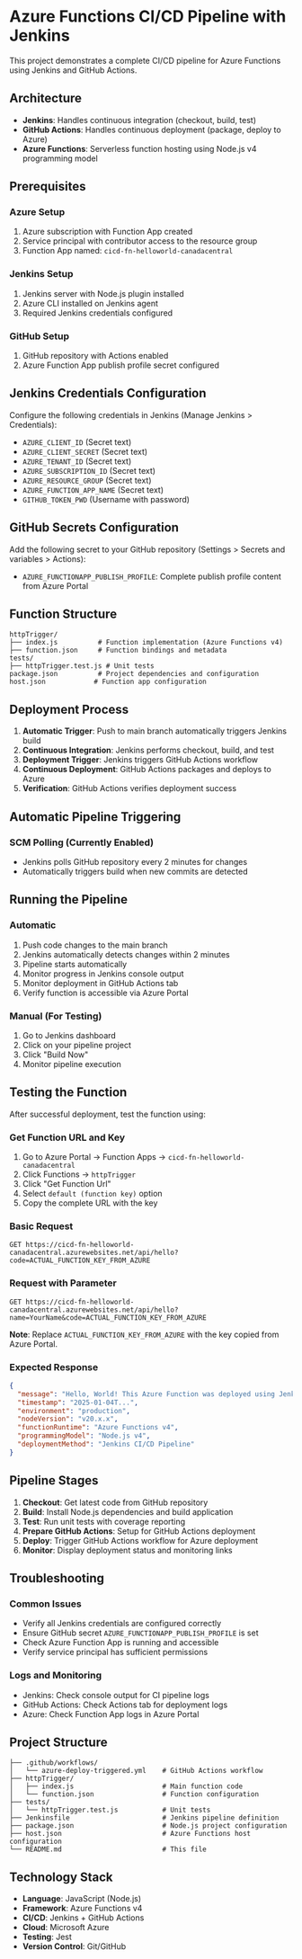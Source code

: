 # Azure Functions CI/CD Pipeline with Jenkins

This project demonstrates a complete CI/CD pipeline for Azure Functions using Jenkins and GitHub Actions.

## Architecture

- **Jenkins**: Handles continuous integration (checkout, build, test)
- **GitHub Actions**: Handles continuous deployment (package, deploy to Azure)
- **Azure Functions**: Serverless function hosting using Node.js v4 programming model

## Prerequisites

### Azure Setup
1. Azure subscription with Function App created
2. Service principal with contributor access to the resource group
3. Function App named: `cicd-fn-helloworld-canadacentral`

### Jenkins Setup
1. Jenkins server with Node.js plugin installed
2. Azure CLI installed on Jenkins agent
3. Required Jenkins credentials configured

### GitHub Setup
1. GitHub repository with Actions enabled
2. Azure Function App publish profile secret configured

## Jenkins Credentials Configuration

Configure the following credentials in Jenkins (Manage Jenkins > Credentials):

- `AZURE_CLIENT_ID` (Secret text)
- `AZURE_CLIENT_SECRET` (Secret text)
- `AZURE_TENANT_ID` (Secret text)
- `AZURE_SUBSCRIPTION_ID` (Secret text)
- `AZURE_RESOURCE_GROUP` (Secret text)
- `AZURE_FUNCTION_APP_NAME` (Secret text)
- `GITHUB_TOKEN_PWD` (Username with password)

## GitHub Secrets Configuration

Add the following secret to your GitHub repository (Settings > Secrets and variables > Actions):

- `AZURE_FUNCTIONAPP_PUBLISH_PROFILE`: Complete publish profile content from Azure Portal

## Function Structure

```
httpTrigger/
├── index.js          # Function implementation (Azure Functions v4)
├── function.json     # Function bindings and metadata
tests/
├── httpTrigger.test.js # Unit tests
package.json          # Project dependencies and configuration
host.json            # Function app configuration
```

## Deployment Process

1. **Automatic Trigger**: Push to main branch automatically triggers Jenkins build
2. **Continuous Integration**: Jenkins performs checkout, build, and test
3. **Deployment Trigger**: Jenkins triggers GitHub Actions workflow
4. **Continuous Deployment**: GitHub Actions packages and deploys to Azure
5. **Verification**: GitHub Actions verifies deployment success

## Automatic Pipeline Triggering

### SCM Polling (Currently Enabled)
- Jenkins polls GitHub repository every 2 minutes for changes
- Automatically triggers build when new commits are detected

## Running the Pipeline

### Automatic
1. Push code changes to the main branch
2. Jenkins automatically detects changes within 2 minutes
3. Pipeline starts automatically
4. Monitor progress in Jenkins console output
5. Monitor deployment in GitHub Actions tab
6. Verify function is accessible via Azure Portal

### Manual (For Testing)
1. Go to Jenkins dashboard
2. Click on your pipeline project
3. Click "Build Now"
4. Monitor pipeline execution

## Testing the Function

After successful deployment, test the function using:

### Get Function URL and Key
1. Go to Azure Portal → Function Apps → `cicd-fn-helloworld-canadacentral`
2. Click Functions → `httpTrigger`
3. Click "Get Function Url"
4. Select `default (function key)` option
5. Copy the complete URL with the key

### Basic Request
```
GET https://cicd-fn-helloworld-canadacentral.azurewebsites.net/api/hello?code=ACTUAL_FUNCTION_KEY_FROM_AZURE
```

### Request with Parameter
```
GET https://cicd-fn-helloworld-canadacentral.azurewebsites.net/api/hello?name=YourName&code=ACTUAL_FUNCTION_KEY_FROM_AZURE
```

**Note**: Replace `ACTUAL_FUNCTION_KEY_FROM_AZURE` with the key copied from Azure Portal.

### Expected Response
```json
{
  "message": "Hello, World! This Azure Function was deployed using Jenkins CI/CD Pipeline.",
  "timestamp": "2025-01-04T...",
  "environment": "production",
  "nodeVersion": "v20.x.x",
  "functionRuntime": "Azure Functions v4",
  "programmingModel": "Node.js v4",
  "deploymentMethod": "Jenkins CI/CD Pipeline"
}
```

## Pipeline Stages

1. **Checkout**: Get latest code from GitHub repository
2. **Build**: Install Node.js dependencies and build application
3. **Test**: Run unit tests with coverage reporting
4. **Prepare GitHub Actions**: Setup for GitHub Actions deployment
5. **Deploy**: Trigger GitHub Actions workflow for Azure deployment
6. **Monitor**: Display deployment status and monitoring links

## Troubleshooting

### Common Issues
- Verify all Jenkins credentials are configured correctly
- Ensure GitHub secret `AZURE_FUNCTIONAPP_PUBLISH_PROFILE` is set
- Check Azure Function App is running and accessible
- Verify service principal has sufficient permissions

### Logs and Monitoring
- Jenkins: Check console output for CI pipeline logs
- GitHub Actions: Check Actions tab for deployment logs
- Azure: Check Function App logs in Azure Portal

## Project Structure

```
├── .github/workflows/
│   └── azure-deploy-triggered.yml    # GitHub Actions workflow
├── httpTrigger/
│   ├── index.js                      # Main function code
│   └── function.json                 # Function configuration
├── tests/
│   └── httpTrigger.test.js           # Unit tests
├── Jenkinsfile                       # Jenkins pipeline definition
├── package.json                      # Node.js project configuration
├── host.json                         # Azure Functions host configuration
└── README.md                         # This file
```

## Technology Stack

- **Language**: JavaScript (Node.js)
- **Framework**: Azure Functions v4
- **CI/CD**: Jenkins + GitHub Actions
- **Cloud**: Microsoft Azure
- **Testing**: Jest
- **Version Control**: Git/GitHub